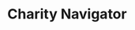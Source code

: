 ---
blog: http://blog.charitynavigator.org/
facebook: http://facebook.com/charitynavigator
instagram: https://instagram.com/charitynav/?hl=en
linkedin: http://linkedin.com/company/charity-navigator
logohandle: charitynavigator
sort: charitynavigator
title: Charity Navigator
twitter: https://x.com/CharityNav
website: https://www.charitynavigator.org/
wikipedia: https://en.wikipedia.org/wiki/Charity_Navigator
youtube: http://youtube.com/charitynavigator
---